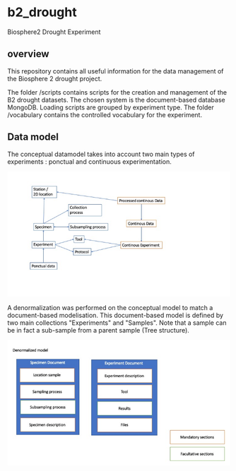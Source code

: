# b2_drought
Biosphere2 Drought Experiment

## overview
This repository contains all useful information for the data management of the Biosphere 2 drought project.

The folder /scripts contains scripts for the creation and management of the B2 drought datasets. The chosen system is the document-based database MongoDB. Loading scripts are grouped by experiment type.
The folder /vocabulary contains the controlled vocabulary for the experiment.

## Data model
The conceptual datamodel takes into account two main types of experiments : ponctual and continuous experimentation.

![Alt text](datamodel/conceptual_datamodel.jpg?raw=true "Title")

A denormalization was performed on the conceptual model to match a document-based modelisation. 
This document-based model is defined by two main collections "Experiments" and "Samples". Note that a sample can be in fact a sub-sample from a parent sample (Tree structure).

![Alt text](datamodel/document_datamodel.jpg?raw=true "Title")
